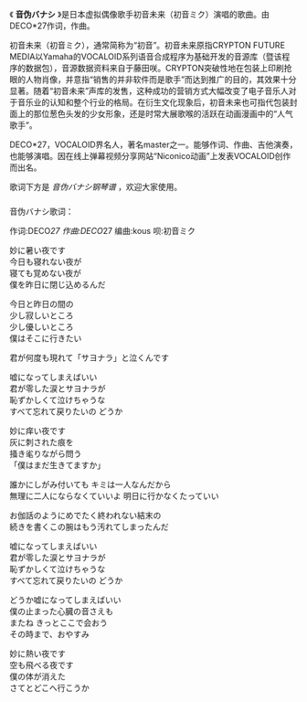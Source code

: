 

《 **音伪バナシ** 》是日本虚拟偶像歌手初音未来（初音ミク）演唱的歌曲。由DECO*27作词，作曲。

  

初音未来（初音ミク），通常简称为“初音”。初音未来原指CRYPTON FUTURE
MEDIA以Yamaha的VOCALOID系列语音合成程序为基础开发的音源库（暨该程序的数据包），音源数据资料来自于藤田咲。CRYPTON突破性地在包装上印刷抢眼的人物肖像，并意指“销售的并非软件而是歌手”而达到推广的目的，其效果十分显著。随着“初音未来”声库的发售，这种成功的营销方式大幅改变了电子音乐人对于音乐业的认知和整个行业的格局。在衍生文化现象后，初音未来也可指代包装封面上的那位葱色头发的少女形象，还是时常大展歌喉的活跃在动画漫画中的“人气歌手”。

  

DECO*27，VOCALOID界名人，著名master之一。能够作词、作曲、吉他演奏，也能够演唱。因在线上弹幕视频分享网站“Niconico动画”上发表VOCALOID创作而出名。

  

歌词下方是 _音伪バナシ钢琴谱_ ，欢迎大家使用。

###  
音伪バナシ歌词：

作词:DECO*27 作曲:DECO*27 编曲:kous 呗:初音ミク  
  
  
妙に暑い夜です  
今日も寝れない夜が  
寝ても覚めない夜が  
僕を昨日に閉じ込めるんだ

今日と昨日の間の  
少し寂しいところ  
少し優しいところ  
僕はそこに行きたい

君が何度も現れて「サヨナラ」と泣くんです

嘘になってしまえばいい  
君が零した涙とサヨナラが  
恥ずかしくて泣けちゃうな  
すべて忘れて戻りたいの どうか

妙に痒い夜です  
灰に刺された痕を  
掻き毟りながら問う  
「僕はまだ生きてますか」

誰かにしがみ付いても キミは一人なんだから  
無理に二人にならなくていいよ 明日に行かなくたっていい

お伽話のようにめでたく終われない結末の  
続きを書くこの腕はもう汚れてしまったんだ

嘘になってしまえばいい  
君が零した涙とサヨナラが  
恥ずかしくて泣けちゃうな  
すべて忘れて戻りたいの どうか

どうか嘘になってしまえばいい  
僕の止まった心臓の音さえも  
またね きっとここで会おう  
その時まで、おやすみ

妙に熱い夜です  
空も飛べる夜です  
僕の体が消えた  
さてとどこへ行こうか  

